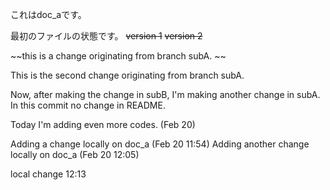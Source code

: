これはdoc_aです。

最初のファイルの状態です。
~~version 1~~
~~version 2~~ 


~~this is a change originating from branch subA. ~~

This is the second change originating from branch subA.

Now, after making the change in subB, I'm making another change in subA.
In this commit no change in README.

Today I'm adding even more codes. (Feb 20)

Adding a change locally on doc_a (Feb 20 11:54)
Adding another change locally on doc_a (Feb 20 12:05)

local change 12:13